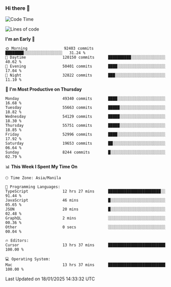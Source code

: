 ### Hi there 👋

<!--START_SECTION:waka-->
![Code Time](http://img.shields.io/badge/Code%20Time-5%2C784%20hrs%2043%20mins-blue)

![Lines of code](https://img.shields.io/badge/From%20Hello%20World%20I%27ve%20Written-115.5%20million%20lines%20of%20code-blue)

**I'm an Early 🐤** 

```text
🌞 Morning                92403 commits       ████████░░░░░░░░░░░░░░░░░   31.24 % 
🌆 Daytime                120150 commits      ██████████░░░░░░░░░░░░░░░   40.62 % 
🌃 Evening                50401 commits       ████░░░░░░░░░░░░░░░░░░░░░   17.04 % 
🌙 Night                  32822 commits       ███░░░░░░░░░░░░░░░░░░░░░░   11.10 % 
```
📅 **I'm Most Productive on Thursday** 

```text
Monday                   49340 commits       ████░░░░░░░░░░░░░░░░░░░░░   16.68 % 
Tuesday                  55663 commits       █████░░░░░░░░░░░░░░░░░░░░   18.82 % 
Wednesday                54129 commits       █████░░░░░░░░░░░░░░░░░░░░   18.30 % 
Thursday                 55751 commits       █████░░░░░░░░░░░░░░░░░░░░   18.85 % 
Friday                   52996 commits       ████░░░░░░░░░░░░░░░░░░░░░   17.92 % 
Saturday                 19653 commits       ██░░░░░░░░░░░░░░░░░░░░░░░   06.64 % 
Sunday                   8244 commits        █░░░░░░░░░░░░░░░░░░░░░░░░   02.79 % 
```


📊 **This Week I Spent My Time On** 

```text
🕑︎ Time Zone: Asia/Manila

💬 Programming Languages: 
TypeScript               12 hrs 27 mins      ███████████████████████░░   91.44 % 
JavaScript               46 mins             █░░░░░░░░░░░░░░░░░░░░░░░░   05.65 % 
JSON                     20 mins             █░░░░░░░░░░░░░░░░░░░░░░░░   02.48 % 
GraphQL                  2 mins              ░░░░░░░░░░░░░░░░░░░░░░░░░   00.36 % 
Other                    0 secs              ░░░░░░░░░░░░░░░░░░░░░░░░░   00.04 % 

🔥 Editors: 
Cursor                   13 hrs 37 mins      █████████████████████████   100.00 % 

💻 Operating System: 
Mac                      13 hrs 37 mins      █████████████████████████   100.00 % 
```


 Last Updated on 18/01/2025 14:33:32 UTC
<!--END_SECTION:waka-->


<!--
**rad182/rad182** is a ✨ _special_ ✨ repository because its `README.md` (this file) appears on your GitHub profile.

Here are some ideas to get you started:

- 🔭 I’m currently working on ...
- 🌱 I’m currently learning ...
- 👯 I’m looking to collaborate on ...
- 🤔 I’m looking for help with ...
- 💬 Ask me about ...
- 📫 How to reach me: ...
- 😄 Pronouns: ...
- ⚡ Fun fact: ...
-->
